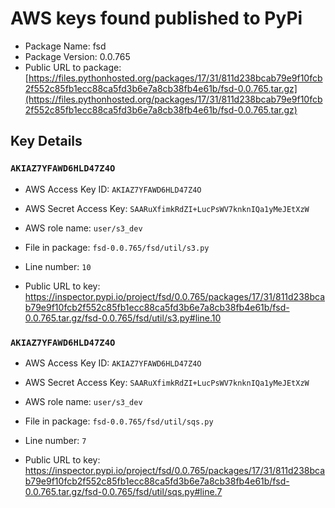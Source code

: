 # AWS keys found published to PyPi

* Package Name: fsd
* Package Version: 0.0.765
* Public URL to package: [https://files.pythonhosted.org/packages/17/31/811d238bcab79e9f10fcb2f552c85fb1ecc88ca5fd3b6e7a8cb38fb4e61b/fsd-0.0.765.tar.gz](https://files.pythonhosted.org/packages/17/31/811d238bcab79e9f10fcb2f552c85fb1ecc88ca5fd3b6e7a8cb38fb4e61b/fsd-0.0.765.tar.gz)

## Key Details

### `AKIAZ7YFAWD6HLD47Z4O`

* AWS Access Key ID: `AKIAZ7YFAWD6HLD47Z4O`
* AWS Secret Access Key: `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` 
* AWS role name: `user/s3_dev`
* File in package: `fsd-0.0.765/fsd/util/s3.py`
* Line number: `10`

* Public URL to key: https://inspector.pypi.io/project/fsd/0.0.765/packages/17/31/811d238bcab79e9f10fcb2f552c85fb1ecc88ca5fd3b6e7a8cb38fb4e61b/fsd-0.0.765.tar.gz/fsd-0.0.765/fsd/util/s3.py#line.10



### `AKIAZ7YFAWD6HLD47Z4O`

* AWS Access Key ID: `AKIAZ7YFAWD6HLD47Z4O`
* AWS Secret Access Key: `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` 
* AWS role name: `user/s3_dev`
* File in package: `fsd-0.0.765/fsd/util/sqs.py`
* Line number: `7`

* Public URL to key: https://inspector.pypi.io/project/fsd/0.0.765/packages/17/31/811d238bcab79e9f10fcb2f552c85fb1ecc88ca5fd3b6e7a8cb38fb4e61b/fsd-0.0.765.tar.gz/fsd-0.0.765/fsd/util/sqs.py#line.7


